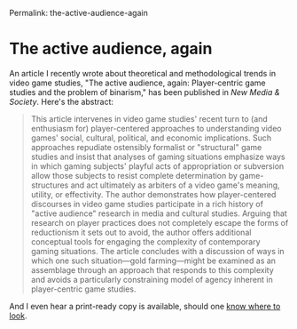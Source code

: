 Permalink: the-active-audience-again

# The active audience, again

An article I recently wrote about theoretical and methodological trends in video game studies, "The active audience, again: Player-centric game studies and the problem of binarism," has been published in _New Media & Society_. Here's the abstract:

> This article intervenes in video game studies' recent turn to (and enthusiasm for) player-centered approaches to understanding video games' social, cultural, political, and economic implications. Such approaches repudiate ostensibly formalist or "structural" game studies and insist that analyses of gaming situations emphasize ways in which gaming subjects' playful acts of appropriation or subversion allow those subjects to resist complete determination by game-structures and act ultimately as arbiters of a video game's meaning, utility, or effectivity. The author demonstrates how player-centered discourses in video game studies participate in a rich history of "active audience" research in media and cultural studies. Arguing that research on player practices does not completely escape the forms of reductionism it sets out to avoid, the author offers additional conceptual tools for engaging the complexity of contemporary gaming situations. The article concludes with a discussion of ways in which one such situation—gold farming—might be examined as an assemblage through an approach that responds to this complexity and avoids a particularly constraining model of agency inherent in player-centric game studies.

And I even hear a print-ready copy is available, should one [know where to look](http://citeseerx.ist.psu.edu/viewdoc/download?doi=10.1.1.945.1236&rep=rep1&type=pdf).
